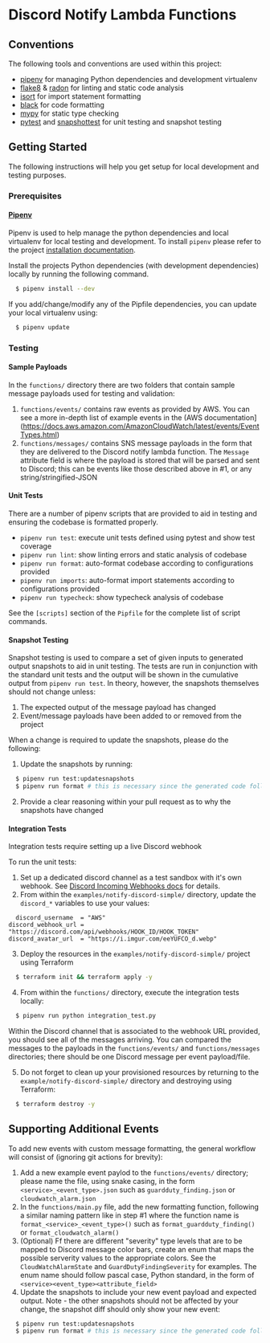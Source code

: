# Discord Notify Lambda Functions

## Conventions

The following tools and conventions are used within this project:

- [pipenv](https://github.com/pypa/pipenv) for managing Python dependencies and development virtualenv
- [flake8](https://github.com/PyCQA/flake8) & [radon](https://github.com/rubik/radon) for linting and static code
  analysis
- [isort](https://github.com/timothycrosley/isort) for import statement formatting
- [black](https://github.com/ambv/black) for code formatting
- [mypy](https://github.com/python/mypy) for static type checking
- [pytest](https://github.com/pytest-dev/pytest) and [snapshottest](https://github.com/syrusakbary/snapshottest) for
  unit testing and snapshot testing

## Getting Started

The following instructions will help you get setup for local development and testing purposes.

### Prerequisites

#### [Pipenv](https://github.com/pypa/pipenv)

Pipenv is used to help manage the python dependencies and local virtualenv for local testing and development. To
install `pipenv` please refer to the project [installation documentation](https://github.com/pypa/pipenv#installation).

Install the projects Python dependencies (with development dependencies) locally by running the following command.

```bash
  $ pipenv install --dev
```

If you add/change/modify any of the Pipfile dependencies, you can update your local virtualenv using:

```bash
  $ pipenv update
```

### Testing

#### Sample Payloads

In the `functions/` directory there are two folders that contain sample message payloads used for testing and
validation:

1. `functions/events/` contains raw events as provided by AWS. You can see a more in-depth list of example events in
   the (AWS documentation](https://docs.aws.amazon.com/AmazonCloudWatch/latest/events/EventTypes.html)
2. `functions/messages/` contains SNS message payloads in the form that they are delivered to the Discord notify lambda
   function. The `Message` attribute field is where the payload is stored that will be parsed and sent to Discord; this
   can be events like those described above in #1, or any string/stringified-JSON

#### Unit Tests

There are a number of pipenv scripts that are provided to aid in testing and ensuring the codebase is formatted
properly.

- `pipenv run test`: execute unit tests defined using pytest and show test coverage
- `pipenv run lint`: show linting errors and static analysis of codebase
- `pipenv run format`: auto-format codebase according to configurations provided
- `pipenv run imports`: auto-format import statements according to configurations provided
- `pipenv run typecheck`: show typecheck analysis of codebase

See the `[scripts]` section of the `Pipfile` for the complete list of script commands.

#### Snapshot Testing

Snapshot testing is used to compare a set of given inputs to generated output snapshots to aid in unit testing. The
tests are run in conjunction with the standard unit tests and the output will be shown in the cumulative output
from `pipenv run test`. In theory, however, the snapshots themselves should not change unless:

1. The expected output of the message payload has changed
2. Event/message payloads have been added to or removed from the project

When a change is required to update the snapshots, please do the following:

1. Update the snapshots by running:

```bash
  $ pipenv run test:updatesnapshots
  $ pipenv run format # this is necessary since the generated code follows its own style
```

2. Provide a clear reasoning within your pull request as to why the snapshots have changed

#### Integration Tests

Integration tests require setting up a live Discord webhook

To run the unit tests:

1. Set up a dedicated discord channel as a test sandbox with it's own webhook.
   See [Discord Incoming Webhooks docs](https://discord.com/developers/docs/resources/webhook) for details.
2. From within the `examples/notify-discord-simple/` directory, update the `discord_*` variables to use your values:

```hcl
  discord_username  = "AWS"
discord_webhook_url = "https://discord.com/api/webhooks/HOOK_ID/HOOK_TOKEN"
discord_avatar_url  = "https://i.imgur.com/eeYUFCO_d.webp"
```

3. Deploy the resources in the `examples/notify-discord-simple/` project using Terraform

```bash
  $ terraform init && terraform apply -y
```

4. From within the `functions/` directory, execute the integration tests locally:

```bash
  $ pipenv run python integration_test.py
```

Within the Discord channel that is associated to the webhook URL provided, you should see all of the messages arriving.
You can compared the messages to the payloads in the `functions/events/` and `functions/messages` directories; there
should be one Discord message per event payload/file.

5. Do not forget to clean up your provisioned resources by returning to the `example/notify-discord-simple/` directory
   and destroying using Terraform:

```bash
  $ terraform destroy -y
```

## Supporting Additional Events

To add new events with custom message formatting, the general workflow will consist of (ignoring git actions for
brevity):

1. Add a new example event paylod to the `functions/events/` directory; please name the file, using snake casing, in the
   form `<service>_<event_type>.json` such as `guardduty_finding.json` or `cloudwatch_alarm.json`
2. In the `functions/main.py` file, add the new formatting function, following a similar naming pattern like in step #1
   where the function name is `format_<service>_<event_type>()` such as `format_guardduty_finding()`
   or `format_cloudwatch_alarm()`
3. (Optional) Ff there are different "severity" type levels that are to be mapped to Discord message color bars, create
   an enum that maps the possible serverity values to the appropriate colors. See the `CloudWatchAlarmState`
   and `GuardDutyFindingSeverity` for examples. The enum name should follow pascal case, Python standard, in the form
   of `<service><event_type><attribute_field>`
4. Update the snapshots to include your new event payload and expected output. Note - the other snapshots should not be
   affected by your change, the snapshot diff should only show your new event:

```bash
  $ pipenv run test:updatesnapshots
  $ pipenv run format # this is necessary since the generated code follows its own style
```